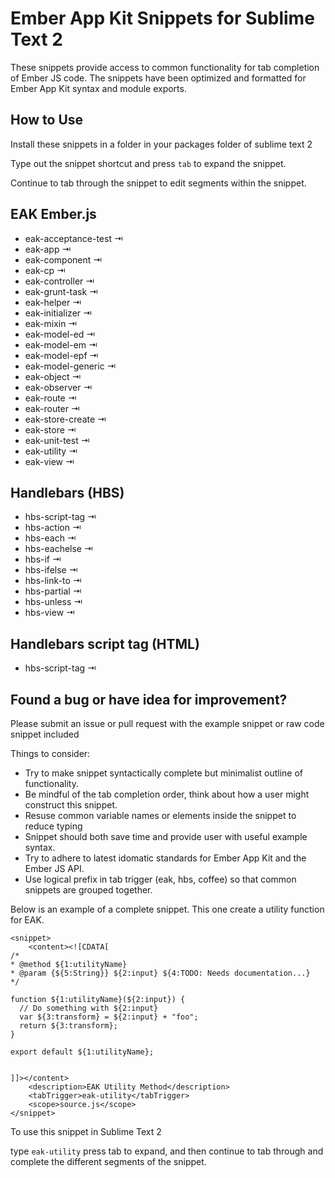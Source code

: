 Ember App Kit Snippets for Sublime Text 2
====================================
These snippets provide access to common functionality for tab completion of Ember JS code.
The snippets have been optimized and formatted for Ember App Kit syntax and module exports.

## How to Use
Install these snippets in a folder in your packages folder of sublime text 2

Type out the snippet shortcut and press `tab` to expand the snippet.

Continue to tab through the snippet to edit segments within the snippet.

## EAK Ember.js

- eak-acceptance-test ⇥
- eak-app ⇥
- eak-component ⇥
- eak-cp ⇥
- eak-controller ⇥
- eak-grunt-task ⇥
- eak-helper ⇥
- eak-initializer ⇥
- eak-mixin ⇥
- eak-model-ed ⇥
- eak-model-em ⇥
- eak-model-epf ⇥
- eak-model-generic ⇥
- eak-object ⇥
- eak-observer ⇥
- eak-route ⇥
- eak-router ⇥
- eak-store-create ⇥
- eak-store ⇥
- eak-unit-test ⇥
- eak-utility ⇥
- eak-view ⇥

## Handlebars (HBS)

- hbs-script-tag ⇥
- hbs-action ⇥
- hbs-each ⇥
- hbs-eachelse ⇥
- hbs-if ⇥
- hbs-ifelse ⇥
- hbs-link-to ⇥
- hbs-partial ⇥
- hbs-unless ⇥
- hbs-view ⇥

## Handlebars script tag (HTML)

- hbs-script-tag ⇥


## Found a bug or have idea for improvement?
Please submit an issue or pull request with the example snippet or raw code snippet included

Things to consider:
* Try to make snippet syntactically complete but minimalist outline of functionality.
* Be mindful of the tab completion order, think about how a user might construct this snippet.
* Resuse common variable names or elements inside the snippet to reduce typing
* Snippet should both save time and provide user with useful example syntax.
* Try to adhere to latest idomatic standards for Ember App Kit and the Ember JS API.
* Use logical prefix in tab trigger (eak, hbs, coffee) so that common snippets are grouped together.

Below is an example of a complete snippet. This one create a utility function for EAK.

```
<snippet>
    <content><![CDATA[
/*
* @method ${1:utilityName}
* @param {${5:String}} ${2:input} ${4:TODO: Needs documentation...}
*/

function ${1:utilityName}(${2:input}) {
  // Do something with ${2:input} 
  var ${3:transform} = ${2:input} + "foo";
  return ${3:transform};
}

export default ${1:utilityName};


]]></content>
    <description>EAK Utility Method</description>
    <tabTrigger>eak-utility</tabTrigger>
    <scope>source.js</scope>
</snippet>

```

To use this snippet in Sublime Text 2

type `eak-utility` press tab to expand, and then continue to tab through and complete the different segments of the snippet.


